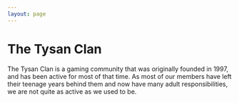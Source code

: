 ```yaml
---
layout: page
---
```


# The Tysan Clan

The Tysan Clan is a gaming community that was originally founded in 1997, and has been active for most of that time. 
As most of our members have left their teenage years behind them and now have many adult responsibilities, we are not
quite as active as we used to be.
